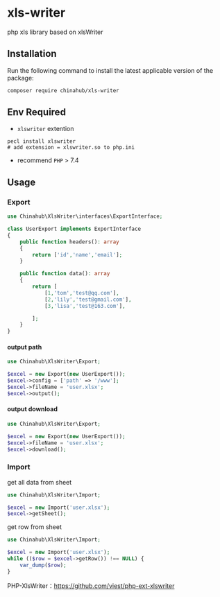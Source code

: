 # xls-writer
php xls library based on xlsWriter

## Installation

Run the following command to install the latest applicable version of the package:

```bash
composer require chinahub/xls-writer
```

## Env Required
- `xlswriter` extention
```
pecl install xlswriter
# add extension = xlswriter.so to php.ini
```
- recommend `PHP` > 7.4


## Usage
### Export
```php
use Chinahub\XlsWriter\interfaces\ExportInterface;

class UserExport implements ExportInterface
{
    public function headers(): array
    {
        return ['id','name','email'];
    }

    public function data(): array
    {
        return [
            [1,'tom','test@qq.com'],
            [2,'lily','test@gmail.com'],
            [3,'lisa','test@163.com'],

        ];
    }
}
```
#### output path
```php
use Chinahub\XlsWriter\Export;

$excel = new Export(new UserExport());
$excel->config = ['path' => '/www'];
$excel->fileName = 'user.xlsx';
$excel->output();
```
#### output download
```php
use Chinahub\XlsWriter\Export;

$excel = new Export(new UserExport());
$excel->fileName = 'user.xlsx';
$excel->download();
```

### Import
get all data from sheet
```php
use Chinahub\XlsWriter\Import;

$excel = new Import('user.xlsx');
$excel->getSheet();
```
get row from sheet
```php
use Chinahub\XlsWriter\Import;

$excel = new Import('user.xlsx');
while (($row = $excel->getRow()) !== NULL) {
    var_dump($row);
}
```


PHP-XlsWriter：https://github.com/viest/php-ext-xlswriter
